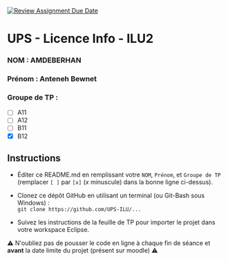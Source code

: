 [![Review Assignment Due Date](https://classroom.github.com/assets/deadline-readme-button-22041afd0340ce965d47ae6ef1cefeee28c7c493a6346c4f15d667ab976d596c.svg)](https://classroom.github.com/a/vRyqtOn9)
# UPS - Licence Info - ILU2

### NOM : AMDEBERHAN 
### Prénom : Anteneh Bewnet
### Groupe de TP : 
- [ ] A11
- [ ] A12
- [ ] B11
- [x] B12

## Instructions

- Éditer ce README.md en remplissant votre `NOM`, `Prénom`, et `Groupe de TP`  
  (remplacer `[ ]` par `[x]` (*x* minuscule) dans la bonne ligne ci-dessus).

- Clonez ce dépôt GitHub en utilisant un terminal (ou Git-Bash sous Windows) :  
  `git clone https://github.com/UPS-ILU/...`

- Suivez les instructions de la feuille de TP pour importer le projet dans votre workspace Eclipse.

⚠ N'oubliez pas de pousser le code en ligne à chaque fin de séance et **avant** la date limite du projet (présent sur moodle) ⚠
